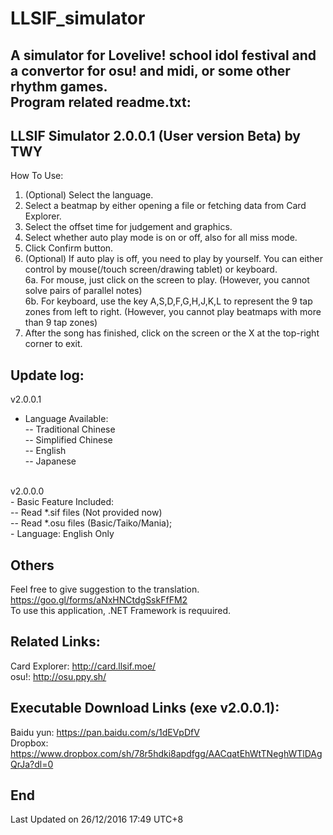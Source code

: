 # LLSIF_simulator
A simulator for Lovelive! school idol festival and a convertor for osu! and midi, or some other rhythm games.<br>
Program related readme.txt:
-----------------------------------------------------
LLSIF Simulator 2.0.0.1 (User version Beta) by TWY
-----------------------------------------------------
How To Use:<br>
1. (Optional) Select the language.<br>
2. Select a beatmap by either opening a file or fetching data from Card Explorer.<br>
3. Select the offset time for judgement and graphics.<br>
4. Select whether auto play mode is on or off, also for all miss mode.<br>
5. Click Confirm button.<br>
6. (Optional) If auto play is off, you need to play by yourself. You can either control by mouse(/touch screen/drawing tablet) or keyboard.<br>
6a. For mouse, just click on the screen to play. (However, you cannot solve pairs of parallel notes)<br>
6b. For keyboard, use the key A,S,D,F,G,H,J,K,L to represent the 9 tap zones from left to right. (However, you cannot play beatmaps with more than 9 tap zones)<br>
7. After the song has finished, click on the screen or the X at the top-right corner to exit.

Update log:
-----------------------------------------------------
v2.0.0.1<br>
- Language Available:<br>
-- Traditional Chinese<br>
-- Simplified Chinese<br>
-- English<br>
-- Japanese<br>
<br>
v2.0.0.0<br>
- Basic Feature Included:<br>
-- Read *.sif files (Not provided now)<br>
-- Read *.osu files (Basic/Taiko/Mania);<br>
- Language: English Only

Others
-----------------------------------------------------
Feel free to give suggestion to the translation.<br>
https://goo.gl/forms/aNxHNCtdgSskFfFM2<br>
To use this application, .NET Framework is requuired.

Related Links:
-----------------------------------------------------
Card Explorer: http://card.llsif.moe/<br>
osu!: http://osu.ppy.sh/

Executable Download Links (exe v2.0.0.1):
-----------------------------------------------------
Baidu yun: https://pan.baidu.com/s/1dEVpDfV<br>
Dropbox: https://www.dropbox.com/sh/78r5hdki8apdfgg/AACqatEhWtTNeghWTlDAgQrJa?dl=0

End
-----------------------------------------------------
Last Updated on 26/12/2016 17:49 UTC+8

